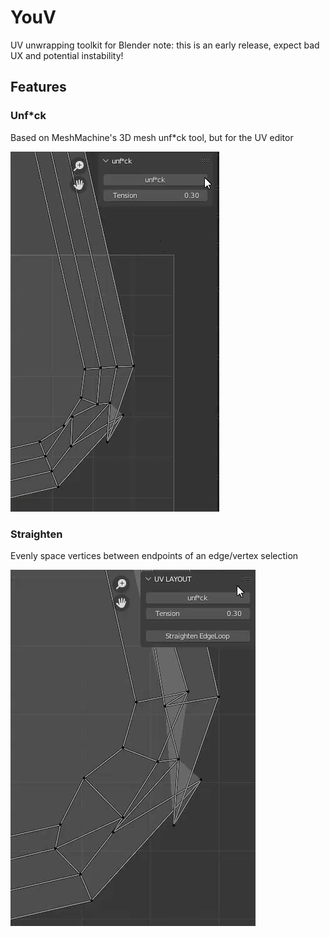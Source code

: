 # YouV
UV unwrapping toolkit for Blender
note: this is an early release, expect bad UX and potential instability!

## Features

### Unf\*ck

Based on MeshMachine's 3D mesh unf\*ck tool, but for the UV editor

![YouV unfck](https://github.com/JohnKazucki/JD-YouV/blob/main/git_resources/YouV%20unfck%20gif.gif)

### Straighten

Evenly space vertices between endpoints of an edge/vertex selection

![YouV straighten](https://github.com/JohnKazucki/JD-YouV/blob/main/git_resources/YouV%20straighten%20gif.gif)

